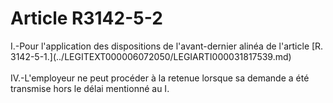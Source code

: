 # Article R3142-5-2

 

<div align="left">
  I.-Pour l'application des dispositions de l'avant-dernier alinéa de l'article [R. 3142-5-1.](../LEGITEXT000006072050/LEGIARTI000031817539.md) <br /> <br />IV.-L'employeur ne peut procéder à la retenue lorsque sa demande a été transmise hors le délai mentionné au I.<br />